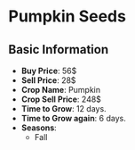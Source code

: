 # Pumpkin Seeds

## Basic Information

- **Buy Price**: 56$
- **Sell Price**: 28$
- **Crop Name**: Pumpkin
- **Crop Sell Price**: 248$
- **Time to Grow**: 12 days.
- **Time to Grow again**: 6 days.
- **Seasons**:
  - Fall